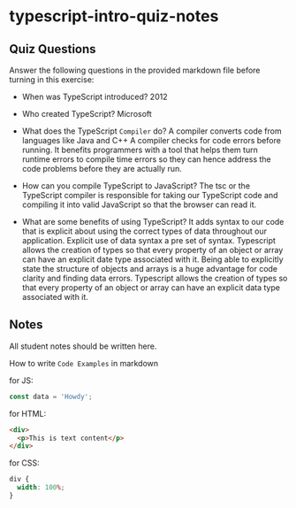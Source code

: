 # typescript-intro-quiz-notes

## Quiz Questions

Answer the following questions in the provided markdown file before turning in this exercise:

- When was TypeScript introduced?
  2012

- Who created TypeScript?
  Microsoft

- What does the TypeScript `Compiler` do?
  A compiler converts code from languages like Java and C++
  A compiler checks for code errors before running.
  It benefits programmers with a tool that helps them turn runtime errors to compile time errors so they can hence address the code problems before they are actually run.
- How can you compile TypeScript to JavaScript?
  The tsc or the TypeScript compiler is responsible for taking our TypeScript code and compiling it into valid JavaScript so that the browser can read it.
- What are some benefits of using TypeScript?
  It adds syntax to our code that is explicit about using the correct types of data throughout our application. Explicit use of data syntax a pre set of syntax.
  Typescript allows the creation of types so that every property of an object or array can have an explicit date type associated with it. Being able to explicitly state the structure of objects and arrays is a huge advantage for code clarity and finding data errors.
  Typescript allows the creation of types so that every property of an object or array can have an explicit data type associated with it.

## Notes

All student notes should be written here.

How to write `Code Examples` in markdown

for JS:

```js
const data = 'Howdy';
```

for HTML:

```html
<div>
  <p>This is text content</p>
</div>
```

for CSS:

```css
div {
  width: 100%;
}
```

